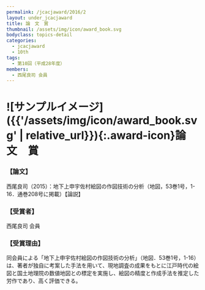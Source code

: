 ```yaml
---
permalink: /jcacjaward/2016/2
layout: under_jcacjaward
title: 論　文　賞
thumbnail: /assets/img/icon/award_book.svg
bodyclass: topics-detail
categories:
  - jcacjaward
  - 10th
tags:
  - 第10回（平成28年度）
members:
  - 西尾良司 会員
---
```


# ![サンプルイメージ]({{'/assets/img/icon/award_book.svg' | relative_url}}){:.award-icon}論　文　賞

### 【論文】

西尾良司（2015）：地下上申宇佐村絵図の作図技術の分析（地図，53巻1号，1-16．通巻208号に掲載）【論説】

### 【受賞者】

西尾良司 会員

### 【受賞理由】

同会員による「地下上申宇佐村絵図の作図技術の分析」（地図．53巻1号，1-16）は、著者が独自に考案した手法を用いて、現地調査の成果をもとに江戸時代の絵図と国土地理院の数値地図との標定を実施し、絵図の精度と作成手法を推定した労作であり、高く評価できる。
